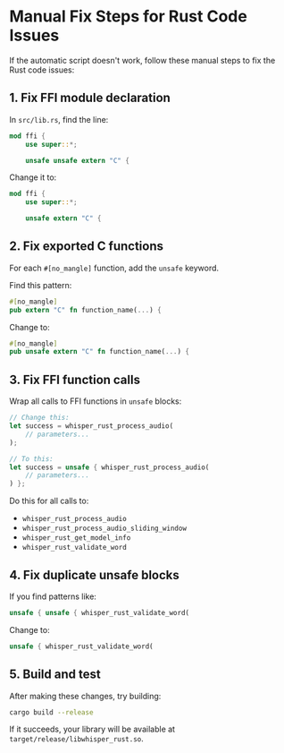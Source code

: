 # Manual Fix Steps for Rust Code Issues

If the automatic script doesn't work, follow these manual steps to fix the Rust code issues:

## 1. Fix FFI module declaration

In `src/lib.rs`, find the line:

```rust
mod ffi {
    use super::*;

    unsafe unsafe extern "C" {
```

Change it to:

```rust
mod ffi {
    use super::*;

    unsafe extern "C" {
```

## 2. Fix exported C functions

For each `#[no_mangle]` function, add the `unsafe` keyword.

Find this pattern:

```rust
#[no_mangle]
pub extern "C" fn function_name(...) {
```

Change to:

```rust
#[no_mangle]
pub unsafe extern "C" fn function_name(...) {
```

## 3. Fix FFI function calls

Wrap all calls to FFI functions in `unsafe` blocks:

```rust
// Change this:
let success = whisper_rust_process_audio(
    // parameters...
);

// To this:
let success = unsafe { whisper_rust_process_audio(
    // parameters...
) };
```

Do this for all calls to:
- `whisper_rust_process_audio`
- `whisper_rust_process_audio_sliding_window`
- `whisper_rust_get_model_info`
- `whisper_rust_validate_word`

## 4. Fix duplicate unsafe blocks

If you find patterns like:

```rust
unsafe { unsafe { whisper_rust_validate_word(
```

Change to:

```rust
unsafe { whisper_rust_validate_word(
```

## 5. Build and test

After making these changes, try building:

```bash
cargo build --release
```

If it succeeds, your library will be available at `target/release/libwhisper_rust.so`.
